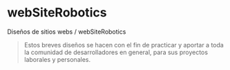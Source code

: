# webSiteRobotics

Diseños de sitios webs / webSiteRobotics
> Estos breves diseños se hacen con el fin de practicar y aportar a toda la comunidad de desarrolladores en general, para sus proyectos laborales y personales.
